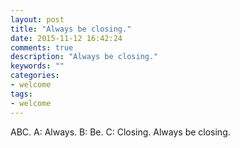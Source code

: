 ```yaml
---
layout: post
title: "Always be closing."
date: 2015-11-12 16:42:24
comments: true
description: "Always be closing."
keywords: ""
categories:
- welcome
tags:
- welcome
---
```


ABC. A: Always. B: Be. C: Closing. Always be closing. 